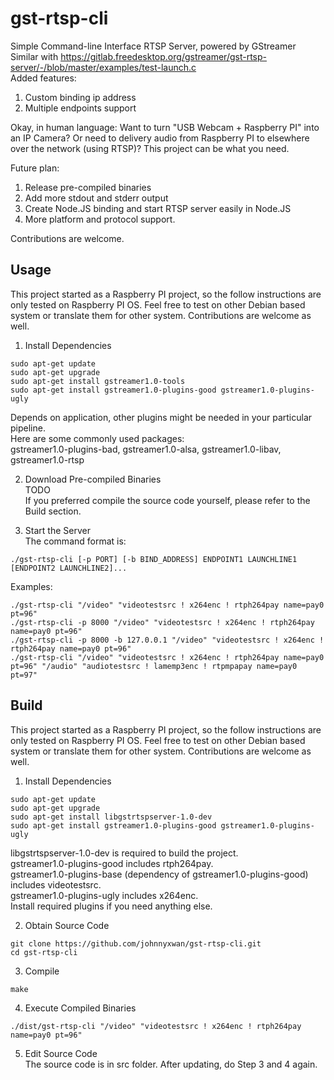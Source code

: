 # gst-rtsp-cli
Simple Command-line Interface RTSP Server, powered by GStreamer  
Similar with https://gitlab.freedesktop.org/gstreamer/gst-rtsp-server/-/blob/master/examples/test-launch.c  
Added features:  
1. Custom binding ip address  
2. Multiple endpoints support  

Okay, in human language: Want to turn "USB Webcam + Raspberry PI" into an IP Camera? Or need to delivery audio from Raspberry PI to elsewhere over the network (using RTSP)? This project can be what you need.  

Future plan:  
1. Release pre-compiled binaries  
2. Add more stdout and stderr output  
3. Create Node.JS binding and start RTSP server easily in Node.JS  
4. More platform and protocol support.  

Contributions are welcome.  

## Usage
This project started as a Raspberry PI project, so the follow instructions are only tested on Raspberry PI OS. Feel free to test on other Debian based system or translate them for other system. Contributions are welcome as well.  

1. Install Dependencies  
```
sudo apt-get update
sudo apt-get upgrade
sudo apt-get install gstreamer1.0-tools
sudo apt-get install gstreamer1.0-plugins-good gstreamer1.0-plugins-ugly
```
Depends on application, other plugins might be needed in your particular pipeline.  
Here are some commonly used packages:  
gstreamer1.0-plugins-bad, gstreamer1.0-alsa, gstreamer1.0-libav, gstreamer1.0-rtsp  

2. Download Pre-compiled Binaries  
TODO  
If you preferred compile the source code yourself, please refer to the Build section.  

3. Start the Server  
The command format is:  
```
./gst-rtsp-cli [-p PORT] [-b BIND_ADDRESS] ENDPOINT1 LAUNCHLINE1 [ENDPOINT2 LAUNCHLINE2]...
```
Examples:  
```
./gst-rtsp-cli "/video" "videotestsrc ! x264enc ! rtph264pay name=pay0 pt=96"
./gst-rtsp-cli -p 8000 "/video" "videotestsrc ! x264enc ! rtph264pay name=pay0 pt=96"
./gst-rtsp-cli -p 8000 -b 127.0.0.1 "/video" "videotestsrc ! x264enc ! rtph264pay name=pay0 pt=96"
./gst-rtsp-cli "/video" "videotestsrc ! x264enc ! rtph264pay name=pay0 pt=96" "/audio" "audiotestsrc ! lamemp3enc ! rtpmpapay name=pay0 pt=97"
```

## Build
This project started as a Raspberry PI project, so the follow instructions are only tested on Raspberry PI OS. Feel free to test on other Debian based system or translate them for other system. Contributions are welcome as well.  

1. Install Dependencies  
```
sudo apt-get update
sudo apt-get upgrade
sudo apt-get install libgstrtspserver-1.0-dev
sudo apt-get install gstreamer1.0-plugins-good gstreamer1.0-plugins-ugly
```
libgstrtspserver-1.0-dev is required to build the project.  
gstreamer1.0-plugins-good includes rtph264pay.  
gstreamer1.0-plugins-base (dependency of gstreamer1.0-plugins-good) includes videotestsrc.  
gstreamer1.0-plugins-ugly includes x264enc.  
Install required plugins if you need anything else.  

2. Obtain Source Code  
```
git clone https://github.com/johnnyxwan/gst-rtsp-cli.git
cd gst-rtsp-cli
```

3. Compile  
```
make
```

4. Execute Compiled Binaries  
```
./dist/gst-rtsp-cli "/video" "videotestsrc ! x264enc ! rtph264pay name=pay0 pt=96"
```

5. Edit Source Code  
The source code is in src folder. After updating, do Step 3 and 4 again.  
